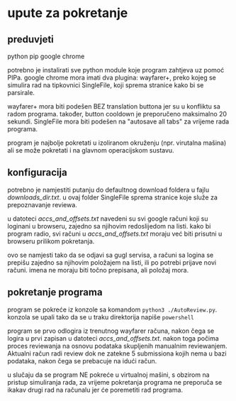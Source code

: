 # upute za pokretanje

## preduvjeti

python
pip
google chrome

potrebno je instalirati sve python module koje program zahtjeva uz pomoć PIPa.
google chrome mora imati dva plugina: wayfarer+, preko kojeg se simulira rad na tipkovnici
                                      SingleFile, koji sprema stranice kako bi se parsirale.

wayfarer+ mora biti podešen BEZ translation buttona jer su u konfliktu sa radom programa. također, button cooldown je preporučeno maksimalno 20 sekundi.
SingleFile mora biti podešen na "autosave all tabs" za vrijeme rada programa.

program je najbolje pokretati u izoliranom okruženju (npr. virutalna mašina) ali se može pokretati i na glavnom operacijskom sustavu.

## konfiguracija

potrebno je namjestiti putanju do defaultnog download foldera u fajlu *downloads_dir.txt*. u ovaj folder SingleFile sprema stranice koje služe za prepoznavanje reviewa.

u datoteci *accs_and_offsets.txt* navedeni su svi google računi koji su loginani u browseru, zajedno sa njihovim redoslijedom na listi. kako bi program radio, svi računi u *accs_and_offsets.txt* moraju već biti prisutni u browseru prilikom pokretanja.

ovo se namjesti tako da se odjavi sa gugl servisa, a računi sa logina se prepišu zajedno sa njihovim položajem na listi, ili po potrebi prijave novi računi. imena ne moraju biti točno prepisana, ali položaj mora.

## pokretanje programa

program se pokreće iz konzole sa komandom ```python3 ./AutoReview.py```. konzola se upali tako da se u traku direktorija napiše ```powershell```

program se prvo odlogira iz trenutnog wayfarer računa, nakon čega se logira u prvi zapisan u datoteci *accs_and_offsets.txt*. nakon toga počima proces reviewanja na osnovu podataka skupljenih manualnim reviewanjem. Aktualni račun radi review dok ne zatekne 5 submissiona kojih nema u bazi podataka, nakon čega se prebacuje na idući račun. 

u slučaju da se program NE pokreće u virtualnoj mašini, s obzirom na pristup simuliranja rada, za vrijeme pokretanja programa ne preporuča se ikakav drugi rad na računalu jer će poremetiti rad programa.


